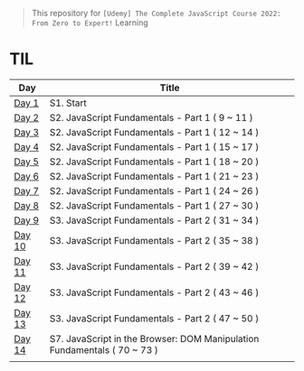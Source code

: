 > This repository for `[Udemy] The Complete JavaScript Course 2022: From Zero to Expert!` Learning

# TIL

| Day                               | Title                                                                    |
| --------------------------------- | ------------------------------------------------------------------------ |
| [Day 1](./markdown/cjs220830.md)  | S1. Start                                                                |
| [Day 2](./markdown/cjs220831.md)  | S2. JavaScript Fundamentals - Part 1 ( 9 ~ 11 )                          |
| [Day 3](./markdown/cjs220901.md)  | S2. JavaScript Fundamentals - Part 1 ( 12 ~ 14 )                         |
| [Day 4](./markdown/cjs220902.md)  | S2. JavaScript Fundamentals - Part 1 ( 15 ~ 17 )                         |
| [Day 5](./markdown/cjs220903.md)  | S2. JavaScript Fundamentals - Part 1 ( 18 ~ 20 )                         |
| [Day 6](./markdown/cjs220904.md)  | S2. JavaScript Fundamentals - Part 1 ( 21 ~ 23 )                         |
| [Day 7](./markdown/cjs220905.md)  | S2. JavaScript Fundamentals - Part 1 ( 24 ~ 26 )                         |
| [Day 8](./markdown/cjs220906.md)  | S2. JavaScript Fundamentals - Part 1 ( 27 ~ 30 )                         |
| [Day 9](./markdown/cjs220907.md)  | S3. JavaScript Fundamentals - Part 2 ( 31 ~ 34 )                         |
| [Day 10](./markdown/cjs220908.md) | S3. JavaScript Fundamentals - Part 2 ( 35 ~ 38 )                         |
| [Day 11](./markdown/cjs220909.md) | S3. JavaScript Fundamentals - Part 2 ( 39 ~ 42 )                         |
| [Day 12](./markdown/cjs220910.md) | S3. JavaScript Fundamentals - Part 2 ( 43 ~ 46 )                         |
| [Day 13](./markdown/cjs220911.md) | S3. JavaScript Fundamentals - Part 2 ( 47 ~ 50 )                         |
| [Day 14](./markdown/cjs220912.md) | S7. JavaScript in the Browser: DOM Manipulation Fundamentals ( 70 ~ 73 ) |
|                                   |                                                                          |
